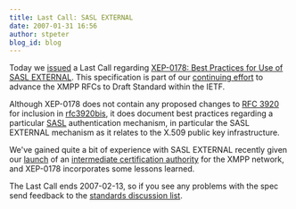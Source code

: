 ```yaml
---
title: Last Call: SASL EXTERNAL
date: 2007-01-31 16:56
author: stpeter
blog_id: blog
---
```


Today we [issued](http://mail.jabber.org/pipermail/standards/2007-January/013676.html) a Last Call regarding [XEP-0178: Best Practices for Use of SASL EXTERNAL](https://xmpp.org/extensions/xep-0178.html). This specification is part of our [continuing effort](http://blog.xmpp.org/?p=4) to advance the XMPP RFCs to Draft Standard within the IETF.

Although XEP-0178 does not contain any proposed changes to [RFC 3920](https://xmpp.org/rfcs/rfc3920.html) for inclusion in [rfc3920bis](https://xmpp.org/internet-drafts/draft-saintandre-rfc3920bis-01.html), it does document best practices regarding a particular [SASL](http://www.ietf.org/rfc/rfc4422.txt) authentication mechanism, in particular the SASL EXTERNAL mechanism as it relates to the X.509 public key infrastructure.

We've gained quite a bit of experience with SASL EXTERNAL recently given our [launch](https://xmpp.org/xsf/press/2006-12-06.shtml) of an [intermediate certification authority](https://www.xmpp.net/) for the XMPP network, and XEP-0178 incorporates some lessons learned.

The Last Call ends 2007-02-13, so if you see any problems with the spec send feedback to the [standards discussion list](http://mail.jabber.org/mailman/listinfo/standards).
